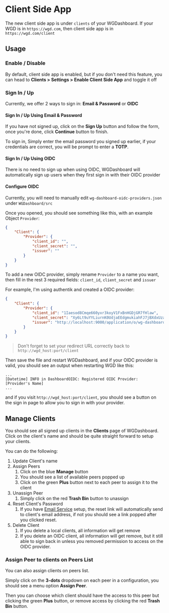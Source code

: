 # Client Side App

The new client side app is under `clients` of your WGDashboard. If your WGD is in `https://wgd.com`, then client side app is in `https://wgd.com/client`

## Usage

### Enable / Disable

By default, client side app is enabled, but if you don't need this feature, you can head to **Clients > Settings > Enable Client Side App** and toggle it off

### Sign In / Up

Currently, we offer 2 ways to sign in: **Email & Password** or **OIDC**

#### Sign In / Up Using Email & Password

If you have not signed up, click on the **Sign Up** button and follow the form, once you're done, click **Continue** button to finish.

To sign in, Simply enter the email password you signed up earlier, if your credentials are correct, you will be prompt to enter a **TOTP**. 

#### Sign In / Up Using OIDC

There is no need to sign up when using OIDC, WGDashboard will automatically sign up users when they first sign in with their OIDC provider

#### Configure OIDC

Currently, you will need to manually edit `wg-dashboard-oidc-providers.json` under `WGDashboard/src`

Once you opened, you should see something like this, with an example Object `Provider`:

```json
{
    "Client": {
        "Provider": {
            "client_id": "",
            "client_secret": "",
            "issuer": ""
        }
    }
}
```

To add a new OIDC provider, simply rename `Provider` to a name you want, then fill in the rest 3 required fields: `client_id`, `client_secret` and `issuer` 

For example, I'm using authentik and created a OIDC provider:

```json
{
    "Client": {
        "Provider": {
            "client_id": "1Iaesod8Cmqe660yxr3koyV1FxBnHGDjGR7fHlaw",
            "client_secret": "Xy6Lt9uYYLiurnK0UdjaEEdgmukiahFJ7jBXdxUzaWwvarG3JEdTxngQOs618yLCnegM4rYi1EyBSvMdkH2Dtwsu3B7qnaVQbOBoKFjlHIb0HLr0gAJ0SUnA4tP7vHq4",
            "issuer": "http://localhost:9000/application/o/wg-dashboard/"
        }
    }
}
```

> Don't forget to set your redirect URL correctly back to `http://wgd_host:port/client`

Then save the file and restart WGDashboard, and if your OIDC provider is valid, you should see an output when restarting WGD like this:

```
...
[Datetime] INFO in DashboardOIDC: Registered OIDC Provider: [Provider's Name]
...
```

and if you visit `http://wgd_host:port/client`, you should see a button on the sign in page to allow you to sign in with your provider.

## Manage Clients

You should see all signed up clients in the **Clients** page of WGDashboard. Click on the client's name and should be quite straight forward to setup your clients.

You can do the following:
1. Update Client's name
2. Assign Peers
   1. Click on the blue **Manage** button
   2. You should see a list of available peers popped up
   3. Click on the green **Plus** button next to each peer to assign it to the client
3. Unassign Peer
   1. Simply click on the red **Trash Bin** button to unassign
4. Reset Client's Password
   1. If you have [Email Service](Email-Service.md) setup, the reset link will automatically send to client's email address, if not you should see a link popped after you clicked reset.
5. Delete Client
   1. If you delete a local clients, all information will get remove
   2. If you delete an OIDC client, all information will get remove, but it still able to sign back in unless you removed permission to access on the OIDC provider.

### Assign Peer to clients on Peers List

You can also assign clients on peers list. 

Simply click on the **3-dots** dropdown on each peer in a configuration, you should see a menu option **Assign Peer**. 

Then you can choose which client should have the access to this peer but clicking the green **Plus** button, or remove access by clicking the red **Trash Bin** button.